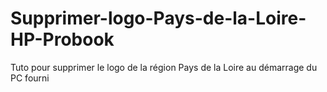 # Supprimer-logo-Pays-de-la-Loire-HP-Probook
Tuto pour supprimer le logo de la région Pays de la Loire au démarrage du PC fourni
